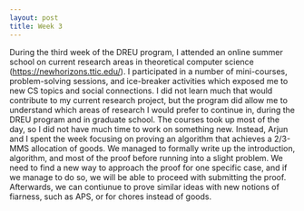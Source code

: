 ```yaml
---
layout: post
title: Week 3
---
```


During the third week of the DREU program, I attended an online summer school on current research areas in theoretical computer science (https://newhorizons.ttic.edu/). I participated in a number of mini-courses, problem-solving sessions, and ice-breaker activities which exposed me to new CS topics and social connections. I did not learn much that would contribute to my current research project, but the program did allow me to understand which areas of research I would prefer to continue in, during the DREU program and in graduate school. The courses took up most of the day, so I did not have much time to work on something new. Instead, Arjun and I spent the week focusing on proving an algorithm that achieves a 2/3-MMS allocation of goods. We managed to formally write up the introduction, algorithm, and most of the proof before running into a slight problem. We need to find a new way to approach the proof for one specific case, and if we manage to do so, we will be able to proceed with submitting the proof. Afterwards, we can contiunue to prove similar ideas with new notions of fiarness, such as APS, or for chores instead of goods. 


